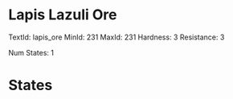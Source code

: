 # Lapis Lazuli Ore
TextId: lapis_ore
MinId: 231
MaxId: 231
Hardness: 3
Resistance: 3

Num States: 1
# States
```

```
